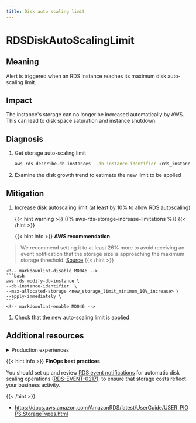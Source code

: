 ```yaml
---
title: Disk auto scaling limit
---
```


# RDSDiskAutoScalingLimit

## Meaning

Alert is triggered when an RDS instance reaches its maximum disk auto-scaling limit.

## Impact

The instance's storage can no longer be increased automatically by AWS. This can lead to disk space saturation and instance shutdown.

## Diagnosis

1. Get storage auto-scaling limit

    ```bash
    aws rds describe-db-instances --db-instance-identifier <rds_instance_identifier> --query '{used: DBInstances[0].AllocatedStorage, max: DBInstances[0].MaxAllocatedStorage}'
    ```

1. Examine the disk growth trend to estimate the new limit to be applied

## Mitigation

1. Increase disk autoscaling limit (at least by 10% to allow RDS autoscaling)

    {{< hint warning >}}
{{% aws-rds-storage-increase-limitations %}}
{{< /hint >}}

    {{< hint info >}}
**AWS recommendation**

> We recommend setting it to at least 26% more to avoid receiving an event notification that the storage size is approaching the maximum storage threshold.
> [Source](https://docs.aws.amazon.com/AmazonRDS/latest/UserGuide/USER_PIOPS.StorageTypes.html#USER_PIOPS.Autoscaling)
{{< /hint >}}

    <!-- markdownlint-disable MD046 -->
    ```bash
    aws rds modify-db-instance \
    --db-instance-identifier  \
    --max-allocated-storage <new_storage_limit_minimum_10%_increase> \
    --apply-immediately \
    ```
    <!-- markdownlint-enable MD046 -->

1. Check that the new auto-scaling limit is applied

## Additional resources

<details>
<summary>Production experiences</summary>

- A non-functioning replication slot had blocked the WAL files rotation for some time and forced automatic disk scaling operations to its limit.

    ➡️ Monitor replication slot status

    ➡️ Don't use disk auto-scaling without RDS event notifications

</details>

{{< hint info >}}
**FinOps best practices**

You should set up and review [RDS event notifications](https://docs.aws.amazon.com/AmazonRDS/latest/UserGuide/rds-cloud-watch-events.html) for automatic disk scaling operations ([RDS-EVENT-0217](https://docs.aws.amazon.com/AmazonRDS/latest/UserGuide/USER_Events.Messages.html#RDS-EVENT-0217)), to ensure that storage costs reflect your business activity.

{{< /hint >}}

- <https://docs.aws.amazon.com/AmazonRDS/latest/UserGuide/USER_PIOPS.StorageTypes.html>
